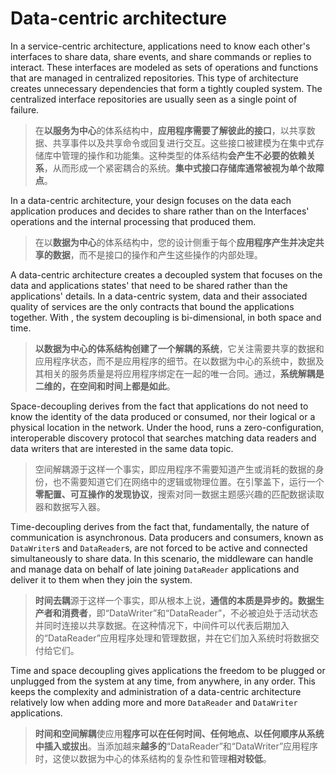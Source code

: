 # Data-centric architecture

In a service-centric architecture, applications need to know each other\'s interfaces to share data, share events, and share commands or replies to interact. These interfaces are modeled as sets of operations and functions that are managed in centralized repositories. This type of architecture creates unnecessary dependencies that form a tightly coupled system. The centralized interface repositories are usually seen as a single point of failure.

> 在**以服务为中心**的体系结构中，**应用程序需要了解彼此的接口**，以共享数据、共享事件以及共享命令或回复进行交互。这些接口被建模为在集中式存储库中管理的操作和功能集。这种类型的体系结构**会产生不必要的依赖关系**，从而形成一个紧密耦合的系统。**集中式接口存储库通常被视为单个故障点**。

In a data-centric architecture, your design focuses on the data each application produces and decides to share rather than on the Interfaces\' operations and the internal processing that produced them.

> 在以**数据为中心**的体系结构中，您的设计侧重于每个**应用程序产生并决定共享的数据**，而不是接口的操作和产生这些操作的内部处理。

A data-centric architecture creates a decoupled system that focuses on the data and applications states\' that need to be shared rather than the applications\' details. In a data-centric system, data and their associated quality of services are the only contracts that bound the applications together. With , the system decoupling is bi-dimensional, in both space and time.

> **以数据为中心的体系结构创建了一个解耦的系统**，它关注需要共享的数据和应用程序状态，而不是应用程序的细节。在以数据为中心的系统中，数据及其相关的服务质量是将应用程序绑定在一起的唯一合同。通过，**系统解耦是二维的，在空间和时间上都是如此**。

Space-decoupling derives from the fact that applications do not need to know the identity of the data produced or consumed, nor their logical or a physical location in the network. Under the hood, runs a zero-configuration, interoperable discovery protocol that searches matching data readers and data writers that are interested in the same data topic.

> 空间解耦源于这样一个事实，即应用程序不需要知道产生或消耗的数据的身份，也不需要知道它们在网络中的逻辑或物理位置。在引擎盖下，运行一个**零配置、可互操作的发现协议**，搜索对同一数据主题感兴趣的匹配数据读取器和数据写入器。

Time-decoupling derives from the fact that, fundamentally, the nature of communication is asynchronous. Data producers and consumers, known as `DataWriter`s and `DataReader`s, are not forced to be active and connected simultaneously to share data. In this scenario, the middleware can handle and manage data on behalf of late joining `DataReader` applications and deliver it to them when they join the system.

> **时间去耦**源于这样一个事实，即从根本上说，**通信的本质是异步的。数据生产者和消费者**，即“DataWriter”和“DataReader”，不必被迫处于活动状态并同时连接以共享数据。在这种情况下，中间件可以代表后期加入的“DataReader”应用程序处理和管理数据，并在它们加入系统时将数据交付给它们。

Time and space decoupling gives applications the freedom to be plugged or unplugged from the system at any time, from anywhere, in any order. This keeps the complexity and administration of a data-centric architecture relatively low when adding more and more `DataReader` and `DataWriter` applications.

> **时间和空间解耦**使应用**程序可以在任何时间、任何地点、以任何顺序从系统中插入或拔出**。当添加越来**越多的**“DataReader”和“DataWriter”应用程序时，这使以数据为中心的体系结构的复杂性和管理**相对较低**。
